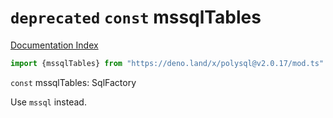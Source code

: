 # `deprecated` `const` mssqlTables

[Documentation Index](../README.md)

```ts
import {mssqlTables} from "https://deno.land/x/polysql@v2.0.17/mod.ts"
```

`const` mssqlTables: SqlFactory

Use `mssql` instead.

